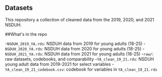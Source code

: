 ## Datasets
This repository a collection of cleaned data from the 2019, 2020, and 2021 NSDUH.

##What's in the repo

-`NSDUH_2019_YA.rds`: NSDUH data from 2019 for young adults (18-25)
-`NSDUH_2020_YA.rds`: NSDUH data from 2020 for young adults (18-25)
-`NSDUH_2021_YA.rds`: NSDUH data from 2021 for young adults (18-25)
-`raw/`: raw datasets, codebooks, and comparability
-`YA_clean_19_21.rds`: NSDUH young adult data from 2019-2021 for select variables
-`YA_clean_19_21_codebook.csv`: codebook for variables in `YA_clean_19_21.rds`